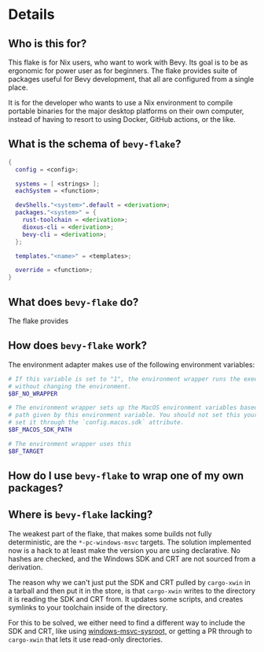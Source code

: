 # Details

## Who is this for?

This flake is for Nix users, who want to work with Bevy. Its goal is to be as
ergonomic for power user as for beginners. The flake provides suite of packages
useful for Bevy development, that all are configured from a single place.

It is for the developer who wants to use a Nix environment to compile portable
binaries for the major desktop platforms on their own computer, instead of
having to resort to using Docker, GitHub actions, or the like.

## What is the schema of `bevy-flake`?

```nix
{
  config = <config>;

  systems = [ <strings> ];
  eachSystem = <function>;

  devShells."<system>".default = <derivation>;
  packages."<system>" = {
    rust-toolchain = <derivation>;
    dioxus-cli = <derivation>;
    bevy-cli = <derivation>;
  };

  templates."<name>" = <templates>;

  override = <function>;
}
```

## What does `bevy-flake` do?

The flake provides 

## How does `bevy-flake` work?

The environment adapter makes use of the following environment variables:

```bash
# If this variable is set to "1", the environment wrapper runs the execPath
# without changing the environment.
$BF_NO_WRAPPER 

# The environment wrapper sets up the MacOS environment variables based on the
# path given by this environment variable. You should not set this yourself, but
# set it through the `config.macos.sdk` attribute.
$BF_MACOS_SDK_PATH

# The environment wrapper uses this 
$BF_TARGET
```


## How do I use `bevy-flake` to wrap one of my own packages?


## Where is `bevy-flake` lacking?

The weakest part of the flake, that makes some builds not fully deterministic,
are the `*-pc-windows-msvc` targets. The solution implemented now is a hack to
at least make the version you are using declarative. No hashes are checked, and
the Windows SDK and CRT are not sourced from a derivation.

The reason why we can't just put the SDK and CRT pulled by `cargo-xwin` in a
tarball and then put it in the store, is that `cargo-xwin` writes to the
directory it is reading the SDK and CRT from. It updates some scripts, and
creates symlinks to your toolchain inside of the directory.

For this to be solved, we either need to find a different way to include the SDK
and CRT, like using [windows-msvc-sysroot,][sysroot] or getting a PR through to
`cargo-xwin` that lets it use read-only directories.

[sysroot]: https://github.com/trcrsired/windows-msvc-sysroot
